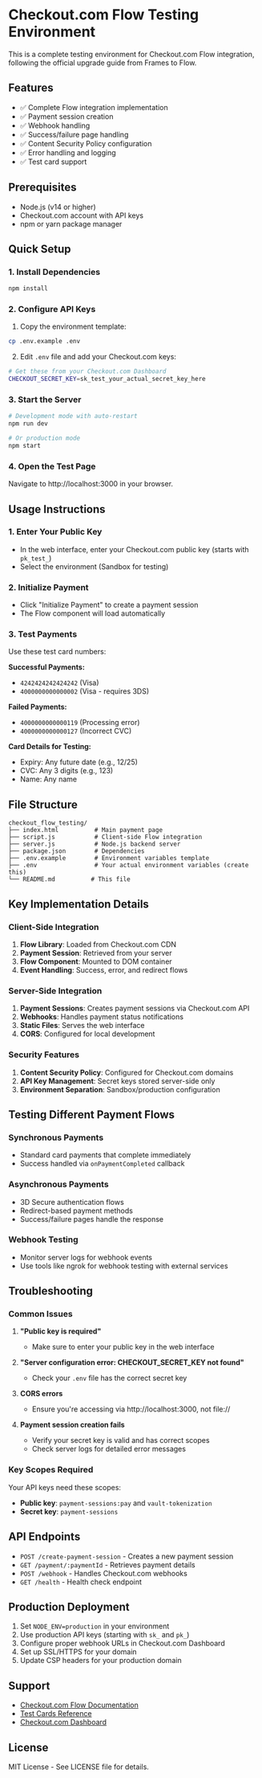 # Checkout.com Flow Testing Environment

This is a complete testing environment for Checkout.com Flow integration, following the official upgrade guide from Frames to Flow.

## Features

- ✅ Complete Flow integration implementation
- ✅ Payment session creation
- ✅ Webhook handling
- ✅ Success/failure page handling  
- ✅ Content Security Policy configuration
- ✅ Error handling and logging
- ✅ Test card support

## Prerequisites

- Node.js (v14 or higher)
- Checkout.com account with API keys
- npm or yarn package manager

## Quick Setup

### 1. Install Dependencies

```bash
npm install
```

### 2. Configure API Keys

1. Copy the environment template:
```bash
cp .env.example .env
```

2. Edit `.env` file and add your Checkout.com keys:
```bash
# Get these from your Checkout.com Dashboard
CHECKOUT_SECRET_KEY=sk_test_your_actual_secret_key_here
```

### 3. Start the Server

```bash
# Development mode with auto-restart
npm run dev

# Or production mode
npm start
```

### 4. Open the Test Page

Navigate to http://localhost:3000 in your browser.

## Usage Instructions

### 1. Enter Your Public Key
- In the web interface, enter your Checkout.com public key (starts with `pk_test_`)
- Select the environment (Sandbox for testing)

### 2. Initialize Payment
- Click "Initialize Payment" to create a payment session
- The Flow component will load automatically

### 3. Test Payments
Use these test card numbers:

**Successful Payments:**
- `4242424242424242` (Visa)
- `4000000000000002` (Visa - requires 3DS)

**Failed Payments:**
- `4000000000000119` (Processing error)
- `4000000000000127` (Incorrect CVC)

**Card Details for Testing:**
- Expiry: Any future date (e.g., 12/25)
- CVC: Any 3 digits (e.g., 123)
- Name: Any name

## File Structure

```
checkout_flow_testing/
├── index.html          # Main payment page
├── script.js           # Client-side Flow integration
├── server.js           # Node.js backend server
├── package.json        # Dependencies
├── .env.example        # Environment variables template
├── .env                # Your actual environment variables (create this)
└── README.md          # This file
```

## Key Implementation Details

### Client-Side Integration

1. **Flow Library**: Loaded from Checkout.com CDN
2. **Payment Session**: Retrieved from your server
3. **Flow Component**: Mounted to DOM container
4. **Event Handling**: Success, error, and redirect flows

### Server-Side Integration

1. **Payment Sessions**: Creates payment sessions via Checkout.com API
2. **Webhooks**: Handles payment status notifications
3. **Static Files**: Serves the web interface
4. **CORS**: Configured for local development

### Security Features

1. **Content Security Policy**: Configured for Checkout.com domains
2. **API Key Management**: Secret keys stored server-side only
3. **Environment Separation**: Sandbox/production configuration

## Testing Different Payment Flows

### Synchronous Payments
- Standard card payments that complete immediately
- Success handled via `onPaymentCompleted` callback

### Asynchronous Payments  
- 3D Secure authentication flows
- Redirect-based payment methods
- Success/failure pages handle the response

### Webhook Testing
- Monitor server logs for webhook events
- Use tools like ngrok for webhook testing with external services

## Troubleshooting

### Common Issues

1. **"Public key is required"**
   - Make sure to enter your public key in the web interface

2. **"Server configuration error: CHECKOUT_SECRET_KEY not found"**
   - Check your `.env` file has the correct secret key

3. **CORS errors**
   - Ensure you're accessing via http://localhost:3000, not file://

4. **Payment session creation fails**
   - Verify your secret key is valid and has correct scopes
   - Check server logs for detailed error messages

### Key Scopes Required

Your API keys need these scopes:
- **Public key**: `payment-sessions:pay` and `vault-tokenization`
- **Secret key**: `payment-sessions`

## API Endpoints

- `POST /create-payment-session` - Creates a new payment session
- `GET /payment/:paymentId` - Retrieves payment details
- `POST /webhook` - Handles Checkout.com webhooks
- `GET /health` - Health check endpoint

## Production Deployment

1. Set `NODE_ENV=production` in your environment
2. Use production API keys (starting with `sk_` and `pk_`)
3. Configure proper webhook URLs in Checkout.com Dashboard
4. Set up SSL/HTTPS for your domain
5. Update CSP headers for your production domain

## Support

- [Checkout.com Flow Documentation](https://www.checkout.com/docs/payments/accept-payments/upgrade-to-flow-from-frames/upgrade-from-frames-for-web)
- [Test Cards Reference](https://www.checkout.com/docs/testing/test-cards)
- [Checkout.com Dashboard](https://dashboard.checkout.com/)

## License

MIT License - See LICENSE file for details.
